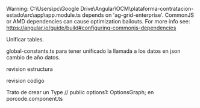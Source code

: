 Warning: C:\Users\pc\Google Drive\Angular\OCM\plataforma-contratacion-estado\src\app\app.module.ts depends on 'ag-grid-enterprise'. CommonJS or AMD dependencies can cause optimization bailouts.
For more info see: https://angular.io/guide/build#configuring-commonjs-dependencies


Unificar tables.


global-constants.ts para tener unificado la llamada a los datos en json
cambio de año datos.


revision estructura


revision codigo


Trato de crear un Type  // public options1: OptionsGraph; 
    en porcode.component.ts

    


